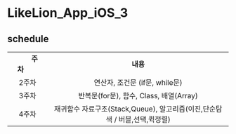 # LikeLion_App_iOS_3
## schedule
<table>
    <tr align="center">
        <td><B>  주차  <B></td>
        <td><B>          내용          <B></td>
    </tr>
    <tr align="center">
    <td>2주차</td>
    <td>연산자, 조건문 (if문, while문)</td>
    </tr>
    <tr align="center">
    <td>3주차</td>
    <td>반복문(for문), 함수, Class, 배열(Array)</td>
    </tr>
    <tr align="center">
    <td>4주차</td>
    <td>재귀함수 자료구조(Stack,Queue), 알고리즘(이진,단순탐색 / 버블,선택,퀵정렬)</td>
    </tr>
    
